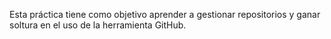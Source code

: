 Esta práctica tiene como objetivo aprender a gestionar repositorios y ganar soltura en el uso de la herramienta GitHub.
